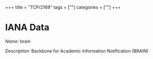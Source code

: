 +++
title = "TCP/2169"
tags = [""]
categories = [""]
+++

# IANA Data

_Name:_ brain

_Description:_ Backbone for Academic Information Notification (BRAIN)

